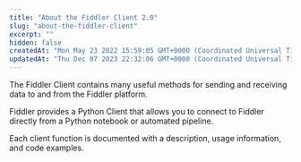```yaml
---
title: "About the Fiddler Client 2.0"
slug: "about-the-fiddler-client"
excerpt: ""
hidden: false
createdAt: "Mon May 23 2022 15:59:05 GMT+0000 (Coordinated Universal Time)"
updatedAt: "Thu Dec 07 2023 22:32:06 GMT+0000 (Coordinated Universal Time)"
---
```

The Fiddler Client contains many useful methods for sending and receiving data to and from the Fiddler platform.

Fiddler provides a Python Client that allows you to connect to Fiddler directly from a Python notebook or automated pipeline.

Each client function is documented with a description, usage information, and code examples.
